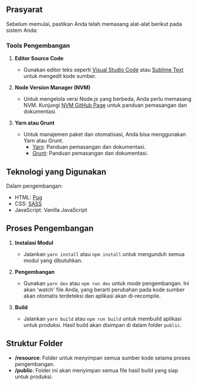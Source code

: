 

## Prasyarat

Sebelum memulai, pastikan Anda telah memasang alat-alat berikut pada sistem Anda:

### Tools Pengembangan

1. **Editor Source Code**
   - Gunakan editor teks seperti [Visual Studio Code](https://code.visualstudio.com/) atau [Sublime Text](https://www.sublimetext.com/) untuk mengedit kode sumber.
   
2. **Node Version Manager (NVM)**
   - Untuk mengelola versi Node.js yang berbeda, Anda perlu memasang NVM. Kunjungi [NVM GitHub Page](https://github.com/nvm-sh/nvm) untuk panduan pemasangan dan dokumentasi.

3. **Yarn atau Grunt**
   - Untuk manajemen paket dan otomatisasi, Anda bisa menggunakan Yarn atau Grunt.
     - [Yarn](https://yarnpkg.com/getting-started/install): Panduan pemasangan dan dokumentasi.
     - [Grunt](https://gruntjs.com/getting-started): Panduan pemasangan dan dokumentasi.

## Teknologi yang Digunakan

Dalam pengembangan:
- HTML: [Pug](https://pugjs.org/api/getting-started.html)
- CSS: [SASS](https://sass-lang.com/guide)
- JavaScript: Vanilla JavaScript

## Proses Pengembangan

1. **Instalasi Modul**
   - Jalankan `yarn install` atau `npm install` untuk mengunduh semua modul yang dibutuhkan.

2. **Pengembangan**
   - Gunakan `yarn dev` atau `npm run dev` untuk mode pengembangan. Ini akan 'watch' file Anda, yang berarti perubahan pada kode sumber akan otomatis terdeteksi dan aplikasi akan di-recompile.

3. **Build**
   - Jalankan `yarn build` atau `npm run build` untuk membuild aplikasi untuk produksi. Hasil build akan disimpan di dalam folder `public`.

## Struktur Folder

- **/resource**: Folder untuk menyimpan semua sumber kode selama proses pengembangan.
- **/public**: Folder ini akan menyimpan semua file hasil build yang siap untuk produksi.


